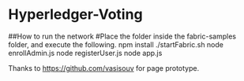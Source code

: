 # Hyperledger-Voting

##How to run the network
  #Place the folder inside the fabric-samples folder, and execute the following.
  npm install
  ./startFabric.sh
  node enrollAdmin.js
  node registerUser.js
  node app.js
  
Thanks to https://github.com/vasisouv for page prototype.
